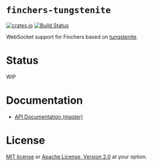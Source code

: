 # `finchers-tungstenite`

[![crates.io](https://img.shields.io/crates/v/finchers-tungstenite.svg)](https://crates.io/crates/finchers-tungstenite)
[![Build Status](https://travis-ci.org/finchers-rs/finchers-tungstenite.svg?branch=master)](https://travis-ci.org/finchers-rs/finchers-tungstenite)

WebSocket support for Finchers based on [tungstenite].

[tungstenite]: https://github.com/snapview/tungstenite-rs

# Status
WIP

# Documentation
* [API Documentation (master)](https://finchers-rs.github.io/finchers-tungstenite)

# License
[MIT license](LICENSE-MIT) or [Apache License, Version 2.0](LICENSE-APACHE) at your option.
